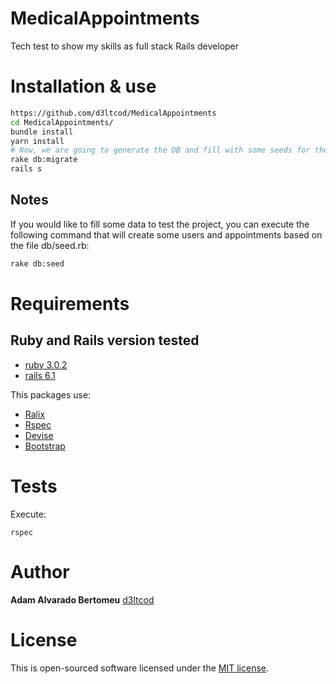 # MedicalAppointments
Tech test to show my skills as full stack Rails developer

# Installation & use

```bash
https://github.com/d3ltcod/MedicalAppointments
cd MedicalAppointments/
bundle install
yarn install
# Now, we are going to generate the DB and fill with some seeds for the example
rake db:migrate
rails s
```
## Notes
If you would like to fill some data to test the project, you can execute the following command that will create some users and appointments based on the file db/seed.rb:
```bash
rake db:seed
```
# Requirements

## Ruby and Rails version tested
* [ruby 3.0.2](https://www.ruby-lang.org/en/news/2021/07/07/ruby-3-0-2-released/)
* [rails 6.1](hhttps://guides.rubyonrails.org/6_1_release_notes.html)

This packages use:
* [Ralix](https://github.com/ralixjs/ralix)
* [Rspec](https://rspec.info/)
* [Devise](https://github.com/heartcombo/devise)
* [Bootstrap](https://getbootstrap.com/)
# Tests

Execute:

```
rspec
```

# Author

**Adam Alvarado Bertomeu** [d3ltcod](https://github.com/d3ltcod)

# License
This is open-sourced software licensed under the [MIT license](http://opensource.org/licenses/MIT).